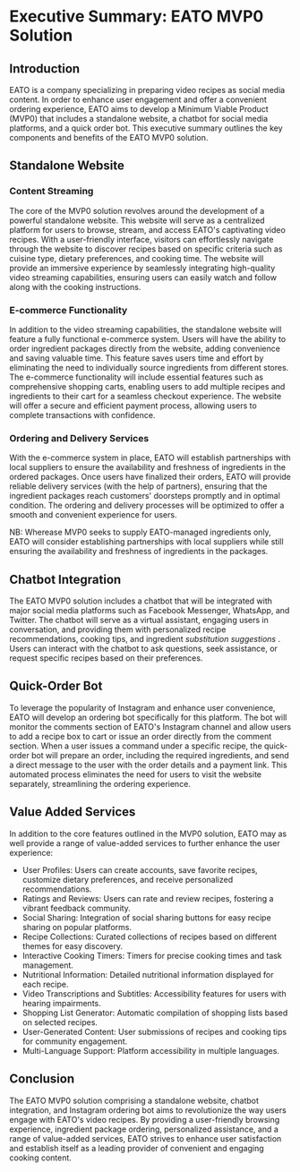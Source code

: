 # Executive Summary: EATO MVP0 Solution

## Introduction
EATO is a company specializing in preparing video recipes as social media content. In order to enhance user engagement and offer a convenient ordering experience, EATO aims to develop a Minimum Viable Product (MVP0) that includes a standalone website, a chatbot for social media platforms, and a quick order bot. This executive summary outlines the key components and benefits of the EATO MVP0 solution.

## Standalone Website

### Content Streaming
The core of the MVP0 solution revolves around the development of a powerful standalone website. This website will serve as a centralized platform for users to browse, stream, and access EATO's captivating video recipes. With a user-friendly interface, visitors can effortlessly navigate through the website to discover recipes based on specific criteria such as cuisine type, dietary preferences, and cooking time. The website will provide an immersive experience by seamlessly integrating high-quality video streaming capabilities, ensuring users can easily watch and follow along with the cooking instructions.

### E-commerce Functionality
In addition to the video streaming capabilities, the standalone website will feature a fully functional e-commerce system. Users will have the ability to order ingredient packages directly from the website, adding convenience and saving valuable time. This feature saves users time and effort by eliminating the need to individually source ingredients from different stores. The e-commerce functionality will include essential features such as comprehensive shopping carts, enabling users to add multiple recipes and ingredients to their cart for a seamless checkout experience. The website will offer a secure and efficient payment process, allowing users to complete transactions with confidence.

### Ordering and Delivery Services
With the e-commerce system in place, EATO will establish partnerships with local suppliers to ensure the availability and freshness of ingredients in the ordered packages. Once users have finalized their orders, EATO will provide reliable delivery services (with the help of partners), ensuring that the ingredient packages reach customers' doorsteps promptly and in optimal condition. The ordering and delivery processes will be optimized to offer a smooth and convenient experience for users.

NB: Wherease MVP0 seeks to supply EATO-managed ingredients only, EATO will consider establishing partnerships with local suppliers while still ensuring the availability and freshness of ingredients in the packages.

## Chatbot Integration
The EATO MVP0 solution includes a chatbot that will be integrated with major social media platforms such as Facebook Messenger, WhatsApp, and Twitter. The chatbot will serve as a virtual assistant, engaging users in conversation, and providing them with personalized recipe recommendations, cooking tips, and ingredient *substitution suggestions* . Users can interact with the chatbot to ask questions, seek assistance, or request specific recipes based on their preferences.

## Quick-Order Bot
To leverage the popularity of Instagram and enhance user convenience, EATO will develop an ordering bot specifically for this platform. The bot will monitor the comments section of EATO's Instagram channel and allow users to add a recipe box to cart or issue an order directly from the comment section. When a user issues a command under a specific recipe, the quick-order bot will prepare an order, including the required ingredients, and send a direct message to the user with the order details and a payment link. This automated process eliminates the need for users to visit the website separately, streamlining the ordering experience.

## Value Added Services
In addition to the core features outlined in the MVP0 solution, EATO may as well provide a range of value-added services to further enhance the user experience:

- User Profiles: Users can create accounts, save favorite recipes, customize dietary preferences, and receive personalized recommendations.
- Ratings and Reviews: Users can rate and review recipes, fostering a vibrant feedback community.
- Social Sharing: Integration of social sharing buttons for easy recipe sharing on popular platforms.
- Recipe Collections: Curated collections of recipes based on different themes for easy discovery.
- Interactive Cooking Timers: Timers for precise cooking times and task management.
- Nutritional Information: Detailed nutritional information displayed for each recipe.
- Video Transcriptions and Subtitles: Accessibility features for users with hearing impairments.
- Shopping List Generator: Automatic compilation of shopping lists based on selected recipes.
- User-Generated Content: User submissions of recipes and cooking tips for community engagement.
- Multi-Language Support: Platform accessibility in multiple languages.

## Conclusion
The EATO MVP0 solution comprising a standalone website, chatbot integration, and Instagram ordering bot aims to revolutionize the way users engage with EATO's video recipes. By providing a user-friendly browsing experience, ingredient package ordering, personalized assistance, and a range of value-added services, EATO strives to enhance user satisfaction and establish itself as a leading provider of convenient and engaging cooking content.
